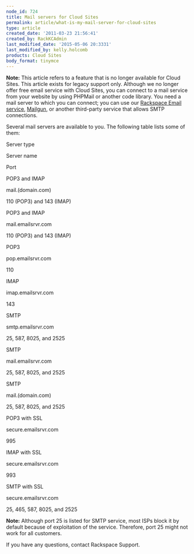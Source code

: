 ```yaml
---
node_id: 724
title: Mail servers for Cloud Sites
permalink: article/what-is-my-mail-server-for-cloud-sites
type: article
created_date: '2011-03-23 21:56:41'
created_by: RackKCAdmin
last_modified_date: '2015-05-06 20:3331'
last_modified_by: kelly.holcomb
products: Cloud Sites
body_format: tinymce
---
```


**Note:** This article refers to a feature that is no longer available
for Cloud Sites. This article exists for legacy support only. Although
we no longer offer free email service with Cloud Sites, you can connect
to a mail service from your website by using PHPMail or another code
library. You need a mail server to which you can connect; you can use
our [Rackspace Email
service](http://www.rackspace.com/apps/email_hosting/rackspace_email/ "Rackspace Email service"),
[Mailgun](http://www.mailgun.com "Mailgun"), or another third-party
service that allows SMTP connections.

Several mail servers are available to you. The following table lists
some of them:

Server type

Server name

Port

POP3 and IMAP

mail.(domain.com)

110 (POP3) and 143 (IMAP)

POP3 and IMAP

mail.emailsrvr.com

110 (POP3) and 143 (IMAP)

POP3

pop.emailsrvr.com

110

IMAP

imap.emailsrvr.com

143

SMTP

smtp.emailsrvr.com

25, 587, 8025, and 2525

SMTP

mail.emailsrvr.com

25, 587, 8025, and 2525

SMTP

mail.(domain.com)

25, 587, 8025, and 2525

POP3 with SSL

secure.emailsrvr.com

995

IMAP with SSL

secure.emailsrvr.com

993

SMTP with SSL

secure.emailsrvr.com

25, 465, 587, 8025, and 2525

**Note:** Although port 25 is listed for SMTP service, most ISPs block
it by default because of exploitation of the service. Therefore, port 25
might not work for all customers.

If you have any questions, contact Rackspace Support.

